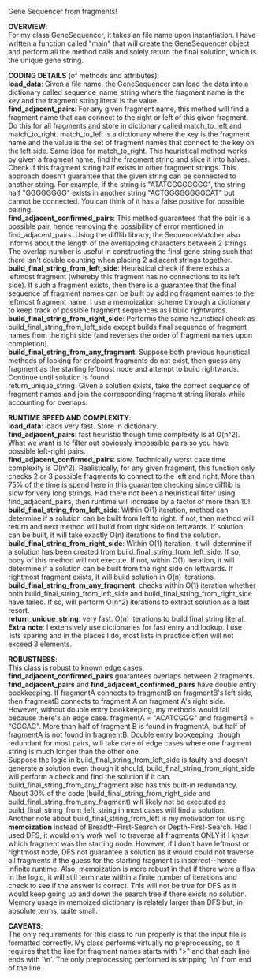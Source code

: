 Gene Sequencer from fragments!  

__OVERVIEW__:  
For my class GeneSequencer, it takes an file name upon instantiation. I have written a function called "main" that will create the GeneSequencer object and perform all the method calls and solely return the final solution, which is the unique gene string.  

__CODING DETAILS__ (of methods and attributes):  
__load_data__: Given a file name, the GeneSequencer can load the data into a dictionary called sequence_name_string where the fragment name is the key and the fragment string literal is the value.  
__find_adjacent_pairs__: For any given fragment name, this method will find a fragment name that can connect to the right or left of this given fragment. Do this for all fragments and store in dictionary called match_to_left and match_to_right. match_to_left is a dictionary where the key is the fragment name and the value is the set of fragment names that connect to the key on the left side. Same idea for match_to_right. This heuristical method works by given a fragment name, find the fragment string and slice it into halves. Check if this fragment string half exists in other fragment strings. This approach doesn't guarantee that the given string can be connected to another string. For example, if the string is "ATATGGGGGGGG", the string half "GGGGGGGG" exists in another string "ACTGGGGGGGGCAT" but cannot be connected. You can think of it has a false positive for possible pairing.  
__find_adjacent_confirmed_pairs__: This method guarantees that the pair is a possible pair, hence removing the possibility of error mentioned in find_adjacent_pairs. Using the difflib library, the SequenceMatcher also informs about the length of the overlapping characters between 2 strings. The overlap number is useful in constructing the final gene string such that there isn't double counting when placing 2 adjacent strings together.  
__build_final_string_from_left_side__: Heuristical check if there exists a leftmost fragment (whereby this fragment has no connections to its left side). If such a fragment exists, then there is a guarantee that the final sequence of fragment names can be built by adding fragment names to the leftmost fragment name. I use a memoization scheme through a dictionary to keep track of possible fragment sequences as I build rightwards.  
__build_final_string_from_right_side__: Performs the same heuristical check as build_final_string_from_left_side except builds final sequence of fragment names from the right side (and reverses the order of fragment names upon completion).  
__build_final_string_from_any_fragment__: Suppose both previous heuristical methods of looking for endpoint fragments do not exist, then guess any fragment as the starting leftmost node and attempt to build rightwards. Continue until solution is found.  
return_unique_string: Given a solution exists, take the correct sequence of fragment names and join the corresponding fragment string literals while accounting for overlaps. 


__RUNTIME SPEED AND COMPLEXITY__:  
__load_data__: loads very fast. Store in dictionary.  
__find_adjacent_pairs__: fast heuristic though time complexity is at O(n^2). What we want is to filter out obviously impossible pairs so you have possible left-right pairs.  
__find_adjacent_confirmed_pairs__: slow. Technically worst case time complexity is O(n^2). Realistically, for any given fragment, this function only checks 2 or 3 possible fragments to connect to the left and right. More than 75% of the time is spend here in this guarantee checking since difflib is slow for very long strings. Had there not been a heuristical filter using find_adjacent_pairs, then runtime will increase by a factor of more than 10!  
__build_final_string_from_left_side__: Within O(1) iteration, method can determine if a solution can be built from left to right. If not, then method will return and next method will build from right side on leftwards. If solution can be built, it will take exactly O(n) iterations to find the solution.  
__build_final_string_from_right_side__: Within O(1) iteration, it will determine if a solution has been created from build_final_string_from_left_side. If so, body of this method will not execute. If not, within O(1) iteration, it will determine if a solution can be built from the right side on leftwards. If rightmost fragment exists, it will build solution in O(n) iterations.   
__build_final_string_from_any_fragment__: checks within O(1) iteration whether both build_final_string_from_left_side and build_final_string_from_right_side have failed. If so, will perform O(n^2) iterations to extract solution as a last resort.  
__return_unique_string__: very fast. O(n) iterations to build final string literal.  
__Extra note__: I extensively use dictionaries for fast entry and lookup. I use lists sparing and in the places I do, most lists in practice often will not exceed 3 elements.



__ROBUSTNESS__:  
This class is robust to known edge cases:  
__find_adjacent_confirmed_pairs__ guarantees overlaps between 2 fragments.  
__find_adjacent_pairs__ and __find_adjacent_confirmed_pairs__ have double entry bookkeeping. If fragmentA connects to fragmentB on fragmentB's left side, then fragmentB connects to fragment A on fragment A's right side. However, without double entry bookkeeping, my methods would fail because there's an edge case. fragmentA = "ACATCGGG" and fragmentB = "GGGAC". More than half of fragment B is found in fragmentA, but half of fragmentA is not found in fragmentB. Double entry bookeeping, though redundant for most pairs, will take care of edge cases where one fragment string is much longer than the other one.  
Suppose the logic in build_final_string_from_left_side is faulty and doesn't generate a solution even though it should, build_final_string_from_right_side will perform a check and find the solution if it can. build_final_string_from_any_fragment also has this built-in redundancy. About 30% of the code (build_final_string_from_right_side and build_final_string_from_any_fragment) will likely not be executed as build_final_string_from_left_string in most cases will find a solution.  
Another note about build_final_string_from_left is my motivation for using __memoization__ instead of Breadth-First-Search or Depth-First-Search. Had I used DFS, it would only work well to traverse all fragments ONLY if I knew which fragment was the starting node. However, if I don't have leftmost or rightmost node, DFS not guarantee a solution as it would could not traverse all fragments if the guess for the starting fragment is incorrect--hence infinite runtime. Also, memoization is more robust in that if there were a flaw in the logic, it will still terminate within a finite number of iterations and check to see if the answer is correct. This will not be true for DFS as it would keep going up and down the search tree if there exists no solution. Memory usage in memoized dictionary is relately larger than DFS but, in absolute terms, quite small.  


__CAVEATS__:  
The only requirements for this class to run properly is that the input file is formatted correctly. My class performs virtually no preprocessing, so it requires that the line for fragment names starts with ">" and that each line ends with '\n'. The only preprocessing performed is stripping '\n' from end of the line.  